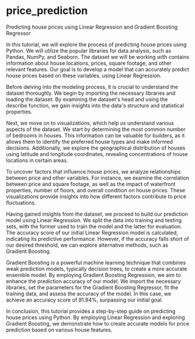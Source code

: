 # price_prediction
Predicting house prices using Linear Regression and Gradient Boosting Regressor

In this tutorial, we will explore the process of predicting house prices using Python. We will utilize the popular libraries for data analysis, such as Pandas, NumPy, and Seaborn. The dataset we will be working with contains information about house locations, prices, square footage, and other relevant features. Our goal is to develop a model that can accurately predict house prices based on these variables, using Linear Regression.

Before delving into the modeling process, it is crucial to understand the dataset thoroughly. We begin by importing the necessary libraries and loading the dataset. By examining the dataset's head and using the describe function, we gain insights into the data's structure and statistical properties.

Next, we move on to visualizations, which help us understand various aspects of the dataset. We start by determining the most common number of bedrooms in houses. This information can be valuable for builders, as it allows them to identify the preferred house types and make informed decisions. Additionally, we explore the geographical distribution of houses using latitude and longitude coordinates, revealing concentrations of house locations in certain areas.

To uncover factors that influence house prices, we analyze relationships between price and other variables. For instance, we examine the correlation between price and square footage, as well as the impact of waterfront properties, number of floors, and overall condition on house prices. These visualizations provide insights into how different factors contribute to price fluctuations.

Having gained insights from the dataset, we proceed to build our prediction model using Linear Regression. We split the data into training and testing sets, with the former used to train the model and the latter for evaluation. The accuracy score of our initial Linear Regression model is calculated, indicating its predictive performance. However, if the accuracy falls short of our desired threshold, we can explore alternative methods, such as Gradient Boosting.

Gradient Boosting is a powerful machine learning technique that combines weak prediction models, typically decision trees, to create a more accurate ensemble model. By employing Gradient Boosting Regression, we aim to enhance the prediction accuracy of our model. We import the necessary libraries, set the parameters for the Gradient Boosting Regressor, fit the training data, and assess the accuracy of the model. In this case, we achieve an accuracy score of 91.94%, surpassing our initial goal.

In conclusion, this tutorial provides a step-by-step guide on predicting house prices using Python. By employing Linear Regression and exploring Gradient Boosting, we demonstrate how to create accurate models for price prediction based on various house features.
